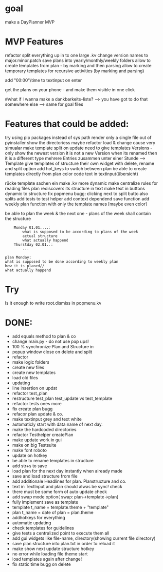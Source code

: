 # goal
make a DayPlanner MVP

# MVP Features
refactor split everything up in to one large .kv
change version names to major.minor.patch
save plans into yearly/monthly/weekly folders
allow to create templates from plan - by marking and then parsing
allow to create temporary templates for recursive activities (by marking and parsing)

add "00:00"/time to textinput on enter

get the plans on your phone - and make them visible in one click

#what if I wanna make a dankbarkeits-liste?
--> you have got to do that somewhere else
--> same for goal files 

# Features that could be added:
try using pip packages instead of sys path
render only a single file out of pyinstaller
show the directoriess
maybe refactor load & change cause very simualar
make template split on update
need to give templates Versions - only show the newest version
it is not a new Version when its renamed then it is a different type
mehrere Entries zusammen unter einer Stunde --> Template
give templates of structure their own widget with delete, rename and split option
add hot_keys to switch between plan
be able to create templates directly from plan
color code text in textinput(übersicht)

rücke template sachen ein
make .kv more dynamic
make centralize rules for reading files
plan rediscovers its structure in text
make text in buttons dynamic to structure
fix popmenu bugg: clicking next to split butto also splits
add tests to test helper
add context dependend save function
add weekly plan function with only the template names [maybe even color]


be able to plan the week & the next one -
plans of the week shall contain the structure

        Monday 01.01....:
            what is supposed to be according to plans of the week
            actual structure
            what actually happend
        Thurstday 02.01..:
            ...

    plan Monday: 
    what is supposed to be done according to weekly plan
    how it is planed// 
    what actually happend

# Try
Is it enough to write root.dismiss in popmenu.kv


# DONE:
- add equals method to plan & co
- change main.py - do not use pop ups!
- 100 % synchronize Plan and Structure in 
- popup window close on delete and split
- refactor
- make logic folders
- create new files
- create new templates
- load old files
- updating
- line insertion on updat
- refactor test_plan
- restructure test_plan test_update vs test_template
- refactor tests ones more
- fix create plan bugg
- refacor plan update & co.
- make textinput grey and text white
- automaticly start with data name of next day.
- make the hardcoded directories
- refactor Testhelper createPlan
- make update work in gui
- make on big Testsuite
- make font roboto
- update on hotkey
- be able to rename templates in structure
- add str+s to save
- load plan for the next day instantly when already made
- save and load structure from file
- add additionale Headlines for plan. Planstructure and co.
- text in TextInput and plan should alwas be sync! check
- there must be some form of auto update check
- add swap mode option( swap: plan->template->plan) 
- fully implement save as template
- template t_name = template.theme + "template"
- plan t_name = date of plan = plan.theme 
- addhotkeys for everything
- automatic updating
- check templates for guidelines
- give tests a centralized point to execute them all
- add gui widgets like file-name, directory(showing current file directory)
- save plan structure into plan.txt in order to reload it
- make show next update structure hotkey
- no error while loading file theme start
- load templates again after change!
- fix static time bugg on delete